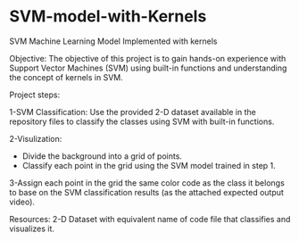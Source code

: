 # SVM-model-with-Kernels
SVM Machine Learning Model Implemented with kernels

Objective: The objective of this project is to gain hands-on experience with Support Vector Machines (SVM) using built-in functions and understanding the concept of kernels in SVM. 

Project steps:

1-SVM Classification: Use the provided 2-D dataset available in the repository files to classify the classes using SVM with built-in functions.

2-Visulization:
- Divide the background into a grid of points.
- Classify each point in the grid using the SVM model trained in step 1.

3-Assign each point in the grid the same color code as the class it belongs to base on the SVM classification results (as the attached expected output video).

Resources: 2-D Dataset with equivalent name of code file that classifies and visualizes it.

